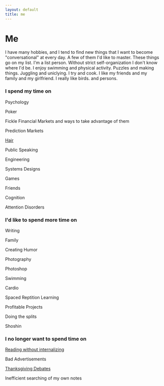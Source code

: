 ```yaml
---
layout: default
title: me
---
```


# Me

I have many hobbies, and I tend to find new things that I want to become "conversational" at every day. A few of them I'd like to master. These things go on my list. I'm a list person. Without strict self-organization I don't know where I'd be. I enjoy swimming and physical activity. Puzzles and making things. Juggling and uniclying. I try and cook. I like my friends and my family and my girlfriend. I really like birds. and persons.

### I spend my time on

Psychology

Poker

Fickle Financial Markets and ways to take advantage of them

Prediction Markets

[Hair](https://en.wikipedia.org/wiki/Pattern_hair_loss)

Public Speaking

Engineering

Systems Designs

Games

Friends

Cognition

Attention Disorders

### I'd like to spend more time on

Writing

Family

Creating Humor

Photography

Photoshop

Swimming

Cardio

Spaced Reptition Learning

Profitable Projects

Doing the splits

Shoshin

### I no longer want to spend time on

[Reading without internalizing](https://en.wikipedia.org/wiki/Spaced_repetition)

Bad Advertisements

[Thanksgiving Debates](https://fivethirtyeight.com/features/how-to-fight-with-your-family-at-thanksgiving/)

Inefficient searching of my own notes
